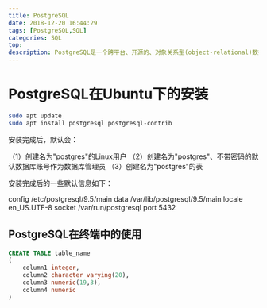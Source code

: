 ```yaml
---
title: PostgreSQL
date: 2018-12-20 16:44:29
tags: [PostgreSQL,SQL]
categories: SQL
top:
description: PostgreSQL是一个跨平台、开源的、对象关系型(object-relational)数据库
---
```


# PostgreSQL在Ubuntu下的安装

```bash
sudo apt update
sudo apt install postgresql postgresql-contrib
```

安装完成后，默认会：

（1）创建名为"postgres"的Linux用户
（2）创建名为"postgres"、不带密码的默认数据库账号作为数据库管理员
（3）创建名为"postgres"的表

安装完成后的一些默认信息如下：

config /etc/postgresql/9.5/main
data /var/lib/postgresql/9.5/main
locale en_US.UTF-8
socket /var/run/postgresql
port 5432

## PostgreSQL在终端中的使用

```SQL
CREATE TABLE table_name
(
    column1 integer,
    column2 character varying(20),
    column3 numeric(19,3),
    column4 numeric
)
```
